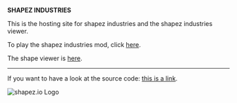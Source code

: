 <strong>SHAPEZ INDUSTRIES</strong>

This is the hosting site for shapez industries and the shapez industries viewer.

To play the shapez industries mod, click <a href="https://sense101.github.io/ShapezIndustries/">here</a>.

The shape viewer is <a href="https://sense101.github.io/ShapezIndustriesViewer/">here</a>.

----

If you want to have a look at the source code: <a href="https://https://github.com/Sense101/shapez.io">this is a link</a>.


<img src="https://i.imgur.com/Y5Z2iqQ.png" alt="shapez.io Logo">
